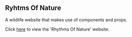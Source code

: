 ## Ryhtms Of Nature

A wildlife website that makes use of components and props.


Click [here](https://rb-parmar.github.io/rhythms-of-nature/) to view the 'Rhythms Of Nature' website.


